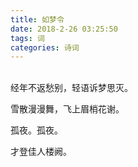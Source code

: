 ```yaml
---
title: 如梦令
date: 2018-2-26 03:25:50
tags: 词
categories: 诗词
---
```


<br>经年不返愁别，轻语诉梦思灭。 

雪散漫漫舞，飞上眉梢花谢。  

孤夜。孤夜。  

才登佳人楼阙。
